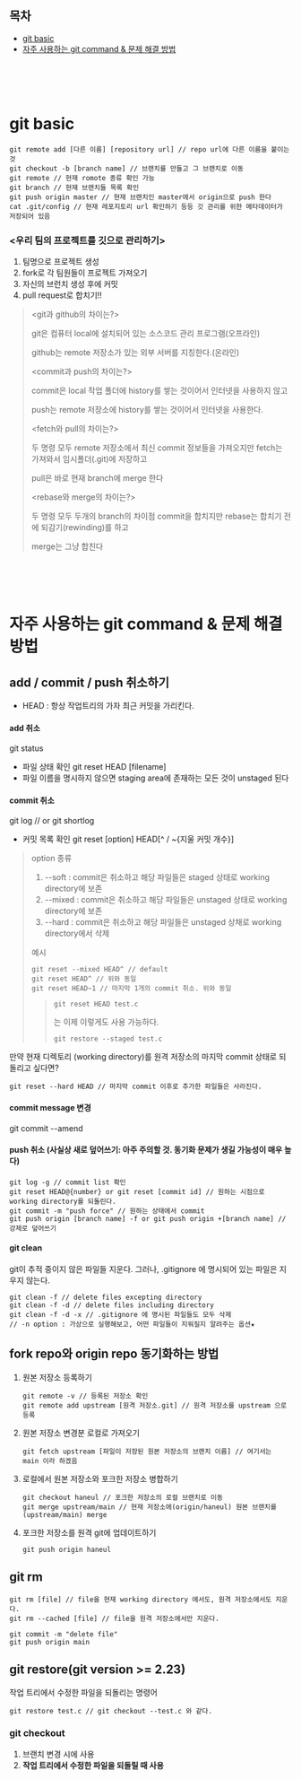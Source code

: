 ## 목차
* [git basic](#git-basic)
* [자주 사용하는 git command & 문제 해결 방법](#자주-사용하는-git-command-&-문제-해결-방법)

<br><br>
git basic
===================================

    git remote add [다른 이름] [repository url] // repo url에 다른 이름을 붙이는 것
    git checkout -b [branch name] // 브랜치를 만들고 그 브랜치로 이동
    git remote // 현재 romote 종류 확인 가능
    git branch // 현재 브랜치들 목록 확인
    git push origin master // 현재 브랜치인 master에서 origin으로 push 한다
    cat .git/config // 현재 레포지토리 url 확인하기 등등 깃 관리를 위한 메타데이터가 저장되어 있음


### <우리 팀의 프로젝트를 깃으로 관리하기>
1. 팀명으로 프로젝트 생성
2. fork로 각 팀원들이 프로젝트 가져오기
3. 자신의 브런치 생성 후에 커밋
4. pull request로 합치기!!

> <git과 github의 차이는?>
> 
> git은 컴퓨터 local에 설치되어 있는 소스코드 관리 프로그램(오프라인)
> 
> github는 remote 저장소가 있는 외부 서버를 지칭한다.(온라인)
> 
> <commit과 push의 차이는?>
> 
> commit은 local 작업 폴더에 history를 쌓는 것이어서 인터넷을 사용하지 않고
> 
> push는 remote 저장소에 history를 쌓는 것이어서 인터넷을 사용한다.
> 
> <fetch와 pull의 차이는?>
> 
> 두 명령 모두 remote 저장소에서 최신 commit 정보들을 가져오지만
> fetch는 가져와서 임시폴더(.git)에 저장하고
> 
> pull은 바로 현재 branch에 merge 한다
> 
> <rebase와 merge의 차이는?>
> 
> 두 명령 모두 두개의 branch의 차이점 commit을 합치지만
> rebase는 합치기 전에 되감기(rewinding)를 하고
> 
> merge는 그냥 합친다

<br><br>
자주 사용하는 git command & 문제 해결 방법
===================================

## add / commit / push 취소하기
- HEAD : 항상 작업트리의 가자 최근 커밋을 가리킨다.

#### add 취소
  git status
- 파일 상태 확인
  git reset HEAD [filename]
- 파일 이름을 명시하지 않으면 staging area에 존재하는 모든 것이 unstaged 된다


#### commit 취소
  git log // or git shortlog
- 커밋 목록 확인
  git reset [option] HEAD[^ / ~{지울 커밋 개수}]
> option 종류
> 1. --soft : commit은 취소하고 해당 파일들은 staged 상태로 working directory에 보존
> 2. --mixed : commit은 취소하고 해당 파일들은 unstaged 상태로 working directory에 보존
> 3. --hard : commit은 취소하고 해당 파일들은 unstaged 상채로 working directory에서 삭제
> 
> 예시
> 
>     git reset --mixed HEAD^ // default
>     git reset HEAD^ // 위와 동일
>     git reset HEAD~1 // 마지막 1개의 commit 취소. 위와 동일
> 
>>
>>     git reset HEAD test.c
>>     
>> 는 이제 이렇게도 사용 가능하다.
>> 
>>     git restore --staged test.c
>> 
>>
만약 현재 디렉토리 (working directory)를 원격 저장소의 마지막 commit 상태로 되돌리고 싶다면?

    git reset --hard HEAD // 마지막 commit 이후로 추가한 파일들은 사라진다.


#### commit message 변경
  git commit --amend


#### push 취소 (사실상 새로 덮어쓰기: 아주 주의할 것. 동기화 문제가 생길 가능성이 매우 높다)
    
    git log -g // commit list 확인
    git reset HEAD@{number} or git reset [commit id] // 원하는 시점으로 working directory를 되돌린다.
    git commit -m "push force" // 원하는 상태에서 commit
    git push origin [branch name] -f or git push origin +[branch name] // 강제로 덮어쓰기
    
    
#### git clean
  git이 추적 중이지 않은 파일들 지운다. 
  그러나, .gitignore 에 명시되어 있는 파일은 지우지 않는다.
  
    git clean -f // delete files excepting directory
    git clean -f -d // delete files including directory
    git clean -f -d -x // .gitignore 에 명시된 파일들도 모두 삭제
    // -n option : 가상으로 실행해보고, 어떤 파일들이 지워질지 알려주는 옵션★
    
    
    
## fork repo와 origin repo 동기화하는 방법

1. 원본 저장소 등록하기
    
       git remote -v // 등록된 저장소 확인
       git remote add upstream [원격 저장소.git] // 원격 저장소를 upstream 으로 등록
    
2. 원본 저장소 변경분 로컬로 가져오기

       git fetch upstream [파일이 저장된 원본 저장소의 브랜치 이름] // 여기서는 main 이라 하겠음
     
3. 로컬에서 원본 저장소와 포크한 저장소 병합하기

       git checkout haneul // 포크한 저장소의 로컬 브랜치로 이동
       git merge upstream/main // 현재 저장소에(origin/haneul) 원본 브랜치를(upstream/main) merge
    
4. 포크한 저장소를 원격 git에 업데이트하기

       git push origin haneul
  
  
## git rm

    git rm [file] // file을 현재 working directory 에서도, 원격 저장소에서도 지운다.
    git rm --cached [file] // file을 원격 저장소에서만 지운다.
    
    git commit -m "delete file"
    git push origin main
    
    
## git restore(git version >= 2.23)
작업 트리에서 수정한 파일을 되돌리는 명령어

    git restore test.c // git checkout --test.c 와 같다.

### git checkout
1. 브랜치 변경 시에 사용
2. __작업 트리에서 수정한 파일을 되돌릴 때 사용__
